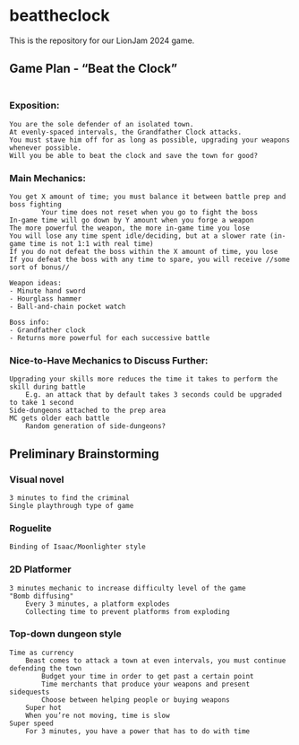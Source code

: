 # beattheclock
This is the repository for our LionJam 2024 game.

## **Game Plan - “Beat the Clock”**
	
### <br>Exposition:
	You are the sole defender of an isolated town. 
	At evenly-spaced intervals, the Grandfather Clock attacks.
	You must stave him off for as long as possible, upgrading your weapons whenever possible.
	Will you be able to beat the clock and save the town for good?
  
### Main Mechanics:
	You get X amount of time; you must balance it between battle prep and boss fighting
    		Your time does not reset when you go to fight the boss
	In-game time will go down by Y amount when you forge a weapon
 	The more powerful the weapon, the more in-game time you lose
	You will lose any time spent idle/deciding, but at a slower rate (in-game time is not 1:1 with real time)
	If you do not defeat the boss within the X amount of time, you lose
	If you defeat the boss with any time to spare, you will receive //some sort of bonus//
	
	Weapon ideas:
	- Minute hand sword
	- Hourglass hammer
	- Ball-and-chain pocket watch
 	
  	Boss info:
	- Grandfather clock
	- Returns more powerful for each successive battle

### Nice-to-Have Mechanics to Discuss Further:
	Upgrading your skills more reduces the time it takes to perform the skill during battle
 		E.g. an attack that by default takes 3 seconds could be upgraded to take 1 second
  	Side-dungeons attached to the prep area
   	MC gets older each battle
    	Random generation of side-dungeons?

## **Preliminary Brainstorming**
  ### Visual novel
  	3 minutes to find the criminal
   	Single playthrough type of game
  
  ### Roguelite
  	Binding of Isaac/Moonlighter style
  
  ### 2D Platformer
  	3 minutes mechanic to increase difficulty level of the game
   	"Bomb diffusing"
    	Every 3 minutes, a platform explodes
     	Collecting time to prevent platforms from exploding 
  
  ### Top-down dungeon style
  	Time as currency
   		Beast comes to attack a town at even intervals, you must continue defending the town
    		Budget your time in order to get past a certain point
     		Time merchants that produce your weapons and present sidequests
      		Choose between helping people or buying weapons
       	Super hot
		When you’re not moving, time is slow
 	Super speed
  		For 3 minutes, you have a power that has to do with time
